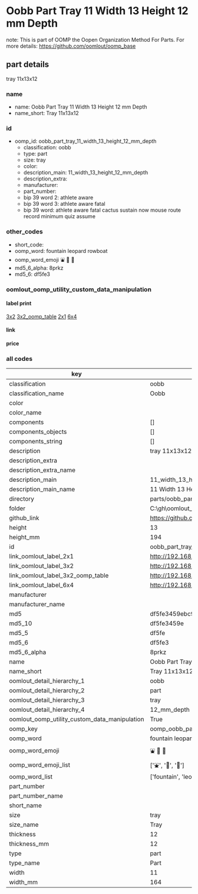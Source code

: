 # Oobb Part Tray 11 Width 13 Height 12 mm Depth  

note: This is part of OOMP the Oopen Organization Method For Parts. For more details: https://github.com/oomlout/oomp_base

##  part details
  



tray 11x13x12



### name
* name: Oobb Part Tray 11 Width 13 Height 12 mm Depth
* name_short: Tray 11x13x12 
### id
* oomp_id: oobb_part_tray_11_width_13_height_12_mm_depth
  * classification: oobb
  * type: part
  * size: tray
  * color: 
  * description_main: 11_width_13_height_12_mm_depth
  * description_extra: 
  * manufacturer: 
  * part_number: 
  * bip 39 word 2: athlete aware
  * bip 39 word 3: athlete aware fatal
  * bip 39 word: athlete aware fatal cactus sustain now mouse route record minimum quiz assume

### other_codes
* short_code: 
* oomp_word: fountain leopard rowboat
* oomp_word_emoji :fountain: :leopard: :rowboat:
* md5_6_alpha: 8prkz
* md5_6: df5fe3






### oomlout_oomp_utility_custom_data_manipulation
#### label print
[3x2](http://192.168.1.245:1112/?label=oomp%208prkz)
[3x2_oomp_table](http://192.168.1.108:1112/?label=oomp%208prkz)
[2x1](http://192.168.1.242:1112/?label=oomp%208prkz)
[6x4](http://192.168.1.55:1112/?label=oomp%208prkz)    

#### link

                              

#### price







### all codes 
| key | value |  
| --- | --- |  
| classification | oobb |  
| classification_name | Oobb |  
| color |  |  
| color_name |  |  
| components | [] |  
| components_objects | [] |  
| components_string | [] |  
| description | tray 11x13x12 |  
| description_extra |  |  
| description_extra_name |  |  
| description_main | 11_width_13_height_12_mm_depth |  
| description_main_name | 11 Width 13 Height 12 mm Depth |  
| directory | parts/oobb_part_tray_11_width_13_height_12_mm_depth |  
| folder | C:\gh\oomlout_oobb_version_4_generated_parts\parts\oobb_part_tray_11_width_13_height_12_mm_depth |  
| github_link | https://github.com/oomlout/oomlout_oomp_part_src/tree/main/parts/oobb_part_tray_11_width_13_height_12_mm_depth |  
| height | 13 |  
| height_mm | 194 |  
| id | oobb_part_tray_11_width_13_height_12_mm_depth |  
| link_oomlout_label_2x1 | http://192.168.1.242:1112/?label=oomp%208prkz |  
| link_oomlout_label_3x2 | http://192.168.1.245:1112/?label=oomp%208prkz |  
| link_oomlout_label_3x2_oomp_table | http://192.168.1.108:1112/?label=oomp%208prkz |  
| link_oomlout_label_6x4 | http://192.168.1.55:1112/?label=oomp%208prkz |  
| manufacturer |  |  
| manufacturer_name |  |  
| md5 | df5fe3459ebc92165ced7200a7041071 |  
| md5_10 | df5fe3459e |  
| md5_5 | df5fe |  
| md5_6 | df5fe3 |  
| md5_6_alpha | 8prkz |  
| name | Oobb Part Tray 11 Width 13 Height 12 mm Depth |  
| name_short | Tray 11x13x12  |  
| oomlout_detail_hierarchy_1 | oobb |  
| oomlout_detail_hierarchy_2 | part |  
| oomlout_detail_hierarchy_3 | tray |  
| oomlout_detail_hierarchy_4 | 12_mm_depth |  
| oomlout_oomp_utility_custom_data_manipulation | True |  
| oomp_key | oomp_oobb_part_tray_11_width_13_height_12_mm_depth |  
| oomp_word | fountain leopard rowboat |  
| oomp_word_emoji | :fountain: :leopard: :rowboat: |  
| oomp_word_emoji_list | [':fountain:', ':leopard:', ':rowboat:'] |  
| oomp_word_list | ['fountain', 'leopard', 'rowboat'] |  
| part_number |  |  
| part_number_name |  |  
| short_name |  |  
| size | tray |  
| size_name | Tray |  
| thickness | 12 |  
| thickness_mm | 12 |  
| type | part |  
| type_name | Part |  
| width | 11 |  
| width_mm | 164 |  
